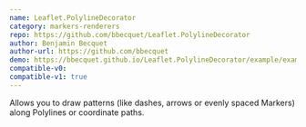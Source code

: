 ```yaml
---
name: Leaflet.PolylineDecorator
category: markers-renderers
repo: https://github.com/bbecquet/Leaflet.PolylineDecorator
author: Benjamin Becquet
author-url: https://github.com/bbecquet
demo: https://bbecquet.github.io/Leaflet.PolylineDecorator/example/example.html
compatible-v0:
compatible-v1: true
---
```


Allows you to draw patterns (like dashes, arrows or evenly spaced Markers) along Polylines or coordinate paths.
